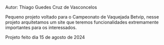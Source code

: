 Autor: Thiago Guedes Cruz de Vasconcelos

Pequeno projeto voltado para o Campeonato de Vaquejada Betvip, nesse projeto arquitetamos um site que teremos funcionalidades extremamente importantes para os interessados. 

Projeto feito dia 15 de agosto de 2024
